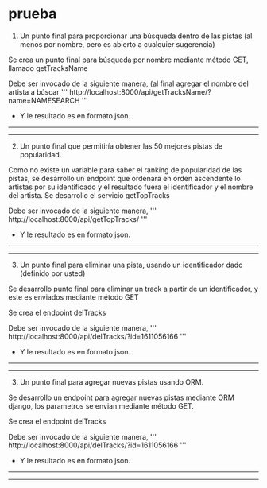 # prueba

1. Un punto final para proporcionar una búsqueda dentro de las pistas (al menos por nombre, pero es abierto a cualquier sugerencia)

Se crea un punto final para búsqueda por nombre mediante método GET, llamado getTracksName

Debe ser invocado de la siguiente manera, (al final agregar el nombre del artista a búscar
'''
http://localhost:8000/api/getTracksName/?name=NAMESEARCH
'''

- Y le resultado es en formato json.
---

---


2. Un punto final que permitiría obtener las 50 mejores pistas de popularidad.

Como no existe un variable para saber el ranking  de popularidad de las pistas, se desarrollo un endpoint que ordenara en orden ascendente lo artistas por su identificado y el resultado fuera el identificador y el nombre del artista. Se desarrollo el servicio getTopTracks

Debe ser invocado de la siguiente manera, 
'''
http://localhost:8000/api/getTopTracks/
'''

- Y le resultado es en formato json.
---

---


3. Un punto final para eliminar una pista, usando un identificador dado (definido por usted)

Se desarrollo punto final para eliminar un track a partir de un identificador, y este es enviados mediante método GET

Se crea el endpoint delTracks

Debe ser invocado de la siguiente manera, 
'''
http://localhost:8000/api/delTracks/?id=1611056166
'''

- Y le resultado es en formato json.
---

---

3. Un punto final para agregar nuevas pistas usando ORM.

Se desarrollo un endpoint para agregar nuevas pistas mediante ORM django, los parametros se envian mediante método GET.

Se crea el endpoint delTracks

Debe ser invocado de la siguiente manera, 
'''
http://localhost:8000/api/delTracks/?id=1611056166
'''

- Y le resultado es en formato json.
---

---



